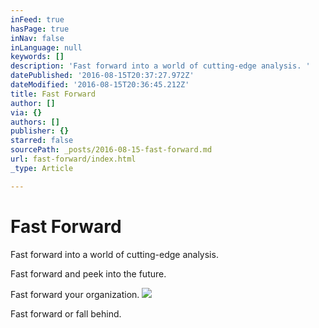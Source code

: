 ```yaml
---
inFeed: true
hasPage: true
inNav: false
inLanguage: null
keywords: []
description: 'Fast forward into a world of cutting-edge analysis. '
datePublished: '2016-08-15T20:37:27.972Z'
dateModified: '2016-08-15T20:36:45.212Z'
title: Fast Forward
author: []
via: {}
authors: []
publisher: {}
starred: false
sourcePath: _posts/2016-08-15-fast-forward.md
url: fast-forward/index.html
_type: Article

---
```

# Fast Forward

Fast forward into a world of cutting-edge analysis. 

Fast forward and peek into the future.

Fast forward your organization.
![](https://the-grid-user-content.s3-us-west-2.amazonaws.com/de8d53e1-0260-4c07-957b-26727a9efab8.jpg)

Fast forward or fall behind.
